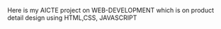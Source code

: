 Here is my AICTE project on WEB-DEVELOPMENT  which is on product detail design using HTML,CSS, JAVASCRIPT
